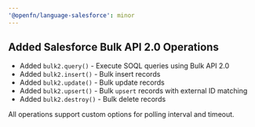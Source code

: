 ```yaml
---
'@openfn/language-salesforce': minor
---
```


## Added Salesforce Bulk API 2.0 Operations

- Added `bulk2.query()` - Execute SOQL queries using Bulk API 2.0
- Added `bulk2.insert()` - Bulk insert records
- Added `bulk2.update()` - Bulk update records
- Added `bulk2.upsert()` - Bulk `upsert` records with external ID matching
- Added `bulk2.destroy()` - Bulk delete records

All operations support custom options for polling interval and timeout.
